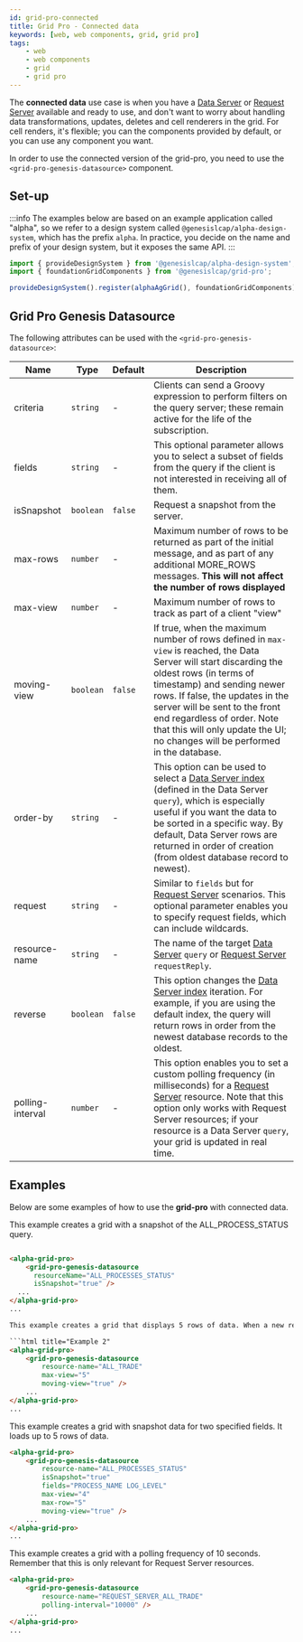 ```yaml
---
id: grid-pro-connected
title: Grid Pro - Connected data
keywords: [web, web components, grid, grid pro]
tags:
    - web
    - web components
    - grid
    - grid pro
---
```


The **connected data** use case is when you have a [Data Server](../../../../../server/data-server/introduction/) or [Request Server](../../../../../server/request-server/introduction/) available and ready to use, and don't want to worry about handling data transformations, updates, deletes and cell renderers in the grid. For cell renders, it's flexible; you can the components provided by default, or you can use any component you want.

In order to use the connected version of the grid-pro, you need to use the `<grid-pro-genesis-datasource>` component.

## Set-up

:::info
The examples below are based on an example application called "alpha", so we refer to a design system called `@genesislcap/alpha-design-system`, which has the prefix `alpha`. In practice, you decide on the name and prefix of your design system, but it exposes the same API.
:::

```ts
import { provideDesignSystem } from '@genesislcap/alpha-design-system';
import { foundationGridComponents } from '@genesislcap/grid-pro';

provideDesignSystem().register(alphaAgGrid(), foundationGridComponents);
```

## Grid Pro Genesis Datasource

The following attributes can be used with the `<grid-pro-genesis-datasource>`: 

|Name|Type|Default|Description|
|----|----|-------|-----------|
|criteria|`string`| - |Clients can send a Groovy expression to perform filters on the query server; these remain active for the life of the subscription.|
|fields| `string` | - | This optional parameter allows you to select a subset of fields from the query if the client is not interested in receiving all of them. |
|isSnapshot| `boolean` | `false` | Request a snapshot from the server. |
|max-rows| `number` | - | Maximum number of rows to be returned as part of the initial message, and as part of any additional MORE_ROWS messages. **This will not affect the number of rows displayed**|
|max-view| `number` | - | Maximum number of rows to track as part of a client "view" |
|moving-view| `boolean` | `false` | If true, when the maximum number of rows defined in `max-view` is reached, the Data Server will start discarding the oldest rows (in terms of timestamp) and sending newer rows. If false, the updates in the server will be sent to the front end regardless of order. Note that this will only update the UI; no changes will be performed in the database.|
|order-by| `string` | - | This option can be used to select a [Data Server index](../../../../../database/data-types/index-entities/) (defined in the Data Server `query`), which is especially useful if you want the data to be sorted in a specific way. By default, Data Server rows are returned in order of creation (from oldest database record to newest).|
|request| `string` | - | Similar to `fields` but for [Request Server](../../../../../server/request-server/introduction/) scenarios. This optional parameter enables you to specify request fields, which can include wildcards.|
|resource-name| `string` | - | The name of the target [Data Server](../../../../../server/data-server/introduction/) `query` or [Request Server](../../../../../server/request-server/introduction/) `requestReply`. |
| reverse | `boolean` | `false` | This option changes the [Data Server index](../../../../../database/data-types/index-entities/) iteration. For example, if you are using the default index, the query will return rows in order from the newest database records to the oldest.|
| polling-interval | `number` | - | This option enables you to set a custom polling frequency (in milliseconds) for a [Request Server](../../../../../server/request-server/introduction/) resource. Note that this option only works with Request Server resources; if your resource is a Data Server `query`, your grid is updated in real time. |

## Examples

Below are some examples of how to use the **grid-pro** with connected data. 

This example creates a grid with a snapshot of the ALL_PROCESS_STATUS query.

```html title="Example 1"

<alpha-grid-pro>
    <grid-pro-genesis-datasource 
      resourceName="ALL_PROCESSES_STATUS" 
      isSnapshot="true" />
  ...
</alpha-grid-pro>
...

This example creates a grid that displays 5 rows of data. When a new record is added, the oldest record is removed from the display.

```html title="Example 2"
<alpha-grid-pro>
    <grid-pro-genesis-datasource 
        resource-name="ALL_TRADE"
        max-view="5"
        moving-view="true" />
    ...
</alpha-grid-pro>
...
```

This example creates a grid with snapshot data for two specified fields. It loads up to 5 rows of data.

```html title="Example 3"
<alpha-grid-pro>
    <grid-pro-genesis-datasource 
        resource-name="ALL_PROCESSES_STATUS" 
        isSnapshot="true" 
        fields="PROCESS_NAME LOG_LEVEL" 
        max-view="4"
        max-row="5"
        moving-view="true" />
    ...
</alpha-grid-pro>
...
```

This example creates a grid with a polling frequency of 10 seconds. Remember that this is only relevant for Request Server resources.

```html title="Example 4"
<alpha-grid-pro>
    <grid-pro-genesis-datasource 
        resource-name="REQUEST_SERVER_ALL_TRADE"
        polling-interval="10000" />
    ...
</alpha-grid-pro>
...
```
